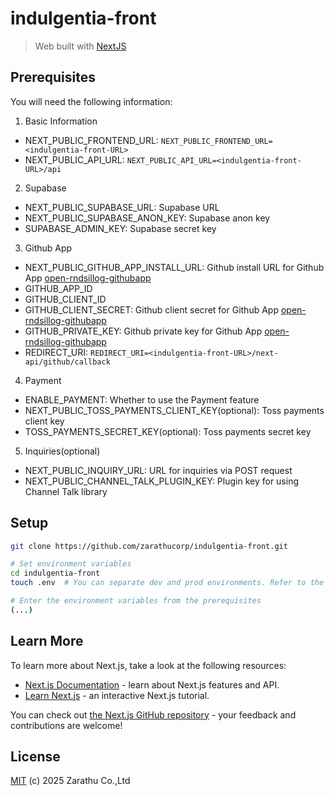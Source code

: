 # indulgentia-front

> Web built with [NextJS](https://nextjs.org/)

## Prerequisites
You will need the following information:
1. Basic Information
  - NEXT_PUBLIC_FRONTEND_URL: `NEXT_PUBLIC_FRONTEND_URL=<indulgentia-front-URL>`
  - NEXT_PUBLIC_API_URL: `NEXT_PUBLIC_API_URL=<indulgentia-front-URL>/api`
2. Supabase
  - NEXT_PUBLIC_SUPABASE_URL: Supabase URL
  - NEXT_PUBLIC_SUPABASE_ANON_KEY: Supabase anon key
  - SUPABASE_ADMIN_KEY: Supabase secret key
3. Github App
  - NEXT_PUBLIC_GITHUB_APP_INSTALL_URL: Github install URL for Github App [open-rndsillog-githubapp](https://github.com/zarathucorp/open-rndsillog-githubapp)
  - GITHUB_APP_ID
  - GITHUB_CLIENT_ID
  - GITHUB_CLIENT_SECRET: Github client secret for Github App [open-rndsillog-githubapp](https://github.com/zarathucorp/open-rndsillog-githubapp)
  - GITHUB_PRIVATE_KEY: Github private key for Github App [open-rndsillog-githubapp](https://github.com/zarathucorp/open-rndsillog-githubapp)
  - REDIRECT_URI: `REDIRECT_URI=<indulgentia-front-URL>/next-api/github/callback`
4. Payment
  - ENABLE_PAYMENT: Whether to use the Payment feature
  - NEXT_PUBLIC_TOSS_PAYMENTS_CLIENT_KEY(optional): Toss payments client key
  - TOSS_PAYMENTS_SECRET_KEY(optional): Toss payments secret key
5. Inquiries(optional)
  - NEXT_PUBLIC_INQUIRY_URL: URL for inquiries via POST request
  - NEXT_PUBLIC_CHANNEL_TALK_PLUGIN_KEY: Plugin key for using Channel Talk library

## Setup

```sh
git clone https://github.com/zarathucorp/indulgentia-front.git

# Set environment variables
cd indulgentia-front
touch .env  # You can separate dev and prod environments. Refer to the NextJS documentation for more details.

# Enter the environment variables from the prerequisites
(...)

```

## Learn More

To learn more about Next.js, take a look at the following resources:

- [Next.js Documentation](https://nextjs.org/docs) - learn about Next.js features and API.
- [Learn Next.js](https://nextjs.org/learn) - an interactive Next.js tutorial.

You can check out [the Next.js GitHub repository](https://github.com/vercel/next.js/) - your feedback and contributions are welcome!

## License

[MIT](LICENSE) (c) 2025 Zarathu Co.,Ltd